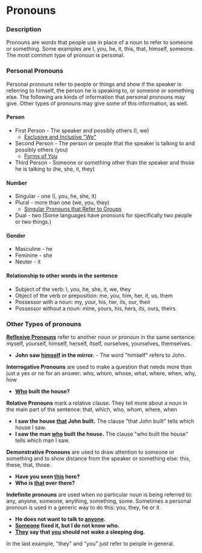 # Pronouns #


### Description

Pronouns are words that people use in place of a noun to refer to someone or something. Some examples are I, you, he, it, this, that, himself, someone. The most common type of pronoun is personal.

### Personal Pronouns

Personal pronouns refer to people or things and show if the speaker is referring to himself, the person he is speaking to, or someone or something else. The following are kinds of information that personal pronouns may give. Other types of pronouns may give some of this information, as well.

#### Person

* First Person - The speaker and possibly others  (I, we)
  * [Exclusive and Inclusive "We"](../figs-exclusive/01.md)
* Second Person - The person or people that the speaker is talking to and possibly others  (you)
  * [Forms of You](../figs-you/01.md)
* Third Person - Someone or something other than the speaker and those he is talking to (he, she, it, they)

#### Number

* Singular - one  (I, you, he, she, it)
* Plural - more than one  (we, you, they)
  * [Singular Pronouns that Refer to Groups](../figs-youcrowd/01.md)
* Dual - two (Some languages have pronouns for specifically two people or two things.)

#### Gender

* Masculine - he
* Feminine - she
* Neuter - it

#### Relationship to other words in the sentence

* Subject of the verb: I, you, he, she, it, we, they
* Object of the verb or preposition: me, you, him, her, it, us, them
* Possessor with a noun: my, your, his, her, its, our, their
* Possessor without a noun: mine, yours, his, hers, its, ours, theirs

### Other Types of pronouns

**[Reflexive Pronouns](../figs-rpronouns/01.md)** refer to another noun or pronoun in the same sentence: myself, yourself, himself, herself, itself, ourselves, yourselves, themselves.

* **John saw <u>himself</u> in the mirror.** - The word "himself" refers to John.

**Interrogative Pronouns** are used to make a question that needs more than just a yes or no for an answer: who, whom, whose, what, where, when, why, how

* **<u>Who</u> built the house?**

**Relative Pronouns** mark a relative clause. They tell more about a noun in the main part of the sentence: that, which, who, whom, where, when

* **I saw the house <u>that</u> John built.** The clause "that John built" tells which house I saw.
* **I saw the man <u>who</u> built the house.** The clause "who built the house" tells which man I saw.

**Demonstrative Pronouns** are used to draw attention to someone or something and to show distance from the speaker or something else: this, these, that, those.

* **Have you seen <u>this</u> here?**
* **Who is <u>that</u> over there?**

**Indefinite pronouns** are used when no particular noun is being referred to: any, anyone, someone, anything, something, some. Sometimes a personal pronoun is used in a generic way to do this: you, they, he or it.

* **He does not want to talk to <u>anyone</u>.**
* **<u>Someone</u> fixed it, but I do not know who.**
* **<u>They</u> say that <u>you</u> should not wake a sleeping dog.**

In the last example, "they" and "you" just refer to people in general.
